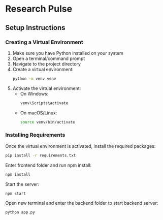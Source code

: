 # Research Pulse

## Setup Instructions

### Creating a Virtual Environment

1. Make sure you have Python installed on your system
2. Open a terminal/command prompt
3. Navigate to the project directory
4. Create a virtual environment:
   ```bash
   python -m venv venv
   ```
5. Activate the virtual environment:
   - On Windows:
     ```bash
     venv\Scripts\activate
     ```
   - On macOS/Linux:
     ```bash
     source venv/bin/activate
     ```

### Installing Requirements

Once the virtual environment is activated, install the required packages:

```bash
pip install -r requirements.txt
```
Enter frontend folder and run npm install:

```bash
npm install
```

Start the server:

```bash
npm start
```

Open new terminal and enter the backend folder to start backend server:

```bash
python app.py
```



